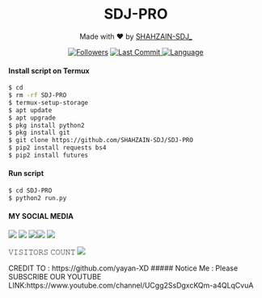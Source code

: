 <h1 align="center">
  SDJ-PRO
</h1>
</div>
<p align="center">
  Made with ❤️ by <a href="https://www.facebook.com/HATERZKAABUUGZAINI2">SHAHZAIN-SDJ_</a>
</p>
<p align="center">

<a href="https://github.com/SHAHZAIN-SDJ/followers">
<img title="Followers" src="https://img.shields.io/github/followers/SHAHZAIN-SDJ?label=Followers&color=blue&style=flat-square"></a>
<a href="https://github.com/SHAHZAIN-SDJ/termux-style/stargazers/">
  <a href="https://github.com/SHAHZAIN-SDJ/SDJ-PRO">
    <img alt="Last Commit" src="https://img.shields.io/github/last-commit/SHAHZAIN-SDJ/SDJ-PRO.svg"/>
  </a>
  <a href="https://github.com/SHAHZAIN-SDJ/SDJ-PRO">
    <img alt="Language" src="https://img.shields.io/github/languages/count/SHAHZAIN-SDJ/SDJ-PRO.svg"/>

  </a>
</div>
<p align="center">

#### Install script on Termux
```bash
$ cd
$ rm -rf SDJ-PRO
$ termux-setup-storage
$ apt update 
$ apt upgrade
$ pkg install python2
$ pkg install git
$ git clone https://github.com/SHAHZAIN-SDJ/SDJ-PRO
$ pip2 install requests bs4
$ pip2 install futures
```
#### Run script
```bash
$ cd SDJ-PRO
$ python2 run.py
```
#### MY SOCIAL MEDIA

[![](https://img.shields.io/badge/Github-black?logo=Github&logoColor=black&labelColor=white)](https://github.com/SHAHZAIN-SDJ) [![](https://img.shields.io/badge/Twitter-blue?logo=Twitter&logoColor=White&labelColor=white)](https://mobile.twitter.com/sdj)
[![](https://img.shields.io/badge/Facebook-blue?logo=Facebook&logoColor=blue&labelColor=white)](https://www.facebook.com/HATERZKAABUUGZAINI2)[![](https://img.shields.io/badge/Instagram-red?logo=Instagram&logoColor=red&labelColor=white)](https://www.instagram.com/sdj/) [![](https://img.shields.io/badge/Whatsapp-CHAT-red?logo=Whatsapp&logoColor=Brightgreen&labelColor=white)](https://wa.me/923417264556?text=Asalamualaikum+bro)

𝚅𝙸𝚂𝙸𝚃𝙾𝚁𝚂 𝙲𝙾𝚄𝙽𝚃
 <img src="https://profile-counter.glitch.me/SHAHZAIN-SDJ/count.svg" />
</p>
CREDIT TO : https://github.com/yayan-XD
##### Notice Me : Please SUBSCRIBE OUR YOUTUBE 
LINK:https://www.youtube.com/channel/UCgg2SsDgxcKQm-a4QLqCvuA

